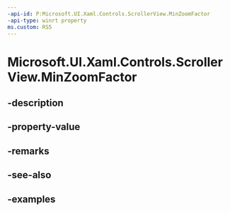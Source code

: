 ```yaml
---
-api-id: P:Microsoft.UI.Xaml.Controls.ScrollerView.MinZoomFactor
-api-type: winrt property
ms.custom: RS5
---
```


<!-- Property syntax.
public double MinZoomFactor { get;  set; }
-->

# Microsoft.UI.Xaml.Controls.ScrollerView.MinZoomFactor

## -description

## -property-value

## -remarks

## -see-also

## -examples

